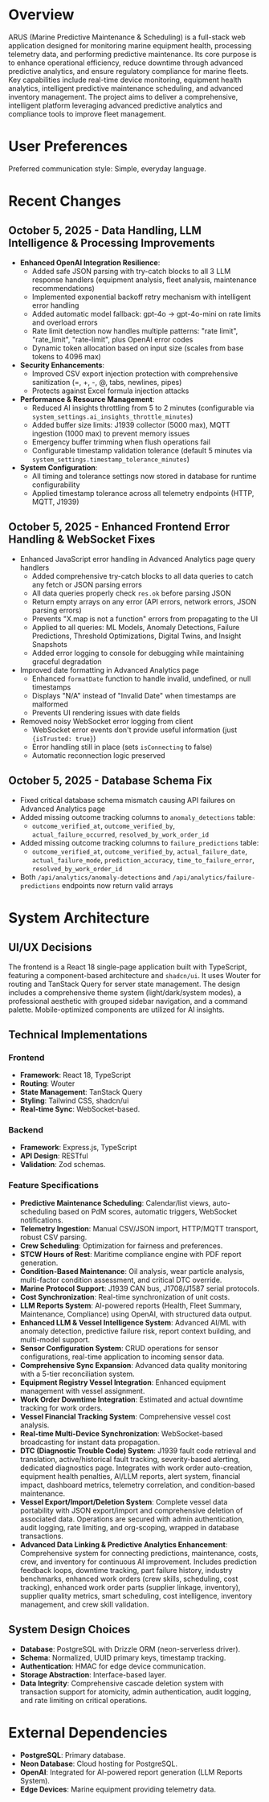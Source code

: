 # Overview

ARUS (Marine Predictive Maintenance & Scheduling) is a full-stack web application designed for monitoring marine equipment health, processing telemetry data, and performing predictive maintenance. Its core purpose is to enhance operational efficiency, reduce downtime through advanced predictive analytics, and ensure regulatory compliance for marine fleets. Key capabilities include real-time device monitoring, equipment health analytics, intelligent predictive maintenance scheduling, and advanced inventory management. The project aims to deliver a comprehensive, intelligent platform leveraging advanced predictive analytics and compliance tools to improve fleet management.

# User Preferences

Preferred communication style: Simple, everyday language.

# Recent Changes

## October 5, 2025 - Data Handling, LLM Intelligence & Processing Improvements
- **Enhanced OpenAI Integration Resilience**:
  - Added safe JSON parsing with try-catch blocks to all 3 LLM response handlers (equipment analysis, fleet analysis, maintenance recommendations)
  - Implemented exponential backoff retry mechanism with intelligent error handling
  - Added automatic model fallback: gpt-4o → gpt-4o-mini on rate limits and overload errors
  - Rate limit detection now handles multiple patterns: "rate limit", "rate_limit", "rate-limit", plus OpenAI error codes
  - Dynamic token allocation based on input size (scales from base tokens to 4096 max)
- **Security Enhancements**:
  - Improved CSV export injection protection with comprehensive sanitization (=, +, -, @, tabs, newlines, pipes)
  - Protects against Excel formula injection attacks
- **Performance & Resource Management**:
  - Reduced AI insights throttling from 5 to 2 minutes (configurable via `system_settings.ai_insights_throttle_minutes`)
  - Added buffer size limits: J1939 collector (5000 max), MQTT ingestion (1000 max) to prevent memory issues
  - Emergency buffer trimming when flush operations fail
  - Configurable timestamp validation tolerance (default 5 minutes via `system_settings.timestamp_tolerance_minutes`)
- **System Configuration**:
  - All timing and tolerance settings now stored in database for runtime configurability
  - Applied timestamp tolerance across all telemetry endpoints (HTTP, MQTT, J1939)

## October 5, 2025 - Enhanced Frontend Error Handling & WebSocket Fixes
- Enhanced JavaScript error handling in Advanced Analytics page query handlers
  - Added comprehensive try-catch blocks to all data queries to catch any fetch or JSON parsing errors
  - All data queries properly check `res.ok` before parsing JSON
  - Return empty arrays on any error (API errors, network errors, JSON parsing errors)
  - Prevents "X.map is not a function" errors from propagating to the UI
  - Applied to all queries: ML Models, Anomaly Detections, Failure Predictions, Threshold Optimizations, Digital Twins, and Insight Snapshots
  - Added error logging to console for debugging while maintaining graceful degradation
- Improved date formatting in Advanced Analytics page
  - Enhanced `formatDate` function to handle invalid, undefined, or null timestamps
  - Displays "N/A" instead of "Invalid Date" when timestamps are malformed
  - Prevents UI rendering issues with date fields
- Removed noisy WebSocket error logging from client
  - WebSocket error events don't provide useful information (just `{isTrusted: true}`)
  - Error handling still in place (sets `isConnecting` to false)
  - Automatic reconnection logic preserved

## October 5, 2025 - Database Schema Fix
- Fixed critical database schema mismatch causing API failures on Advanced Analytics page
- Added missing outcome tracking columns to `anomaly_detections` table:
  - `outcome_verified_at`, `outcome_verified_by`, `actual_failure_occurred`, `resolved_by_work_order_id`
- Added missing outcome tracking columns to `failure_predictions` table:
  - `outcome_verified_at`, `outcome_verified_by`, `actual_failure_date`, `actual_failure_mode`, `prediction_accuracy`, `time_to_failure_error`, `resolved_by_work_order_id`
- Both `/api/analytics/anomaly-detections` and `/api/analytics/failure-predictions` endpoints now return valid arrays

# System Architecture

## UI/UX Decisions

The frontend is a React 18 single-page application built with TypeScript, featuring a component-based architecture and `shadcn/ui`. It uses Wouter for routing and TanStack Query for server state management. The design includes a comprehensive theme system (light/dark/system modes), a professional aesthetic with grouped sidebar navigation, and a command palette. Mobile-optimized components are utilized for AI insights.

## Technical Implementations

### Frontend
- **Framework**: React 18, TypeScript
- **Routing**: Wouter
- **State Management**: TanStack Query
- **Styling**: Tailwind CSS, shadcn/ui
- **Real-time Sync**: WebSocket-based.

### Backend
- **Framework**: Express.js, TypeScript
- **API Design**: RESTful
- **Validation**: Zod schemas.

### Feature Specifications
- **Predictive Maintenance Scheduling**: Calendar/list views, auto-scheduling based on PdM scores, automatic triggers, WebSocket notifications.
- **Telemetry Ingestion**: Manual CSV/JSON import, HTTP/MQTT transport, robust CSV parsing.
- **Crew Scheduling**: Optimization for fairness and preferences.
- **STCW Hours of Rest**: Maritime compliance engine with PDF report generation.
- **Condition-Based Maintenance**: Oil analysis, wear particle analysis, multi-factor condition assessment, and critical DTC override.
- **Marine Protocol Support**: J1939 CAN bus, J1708/J1587 serial protocols.
- **Cost Synchronization**: Real-time synchronization of unit costs.
- **LLM Reports System**: AI-powered reports (Health, Fleet Summary, Maintenance, Compliance) using OpenAI, with structured data output.
- **Enhanced LLM & Vessel Intelligence System**: Advanced AI/ML with anomaly detection, predictive failure risk, report context building, and multi-model support.
- **Sensor Configuration System**: CRUD operations for sensor configurations, real-time application to incoming sensor data.
- **Comprehensive Sync Expansion**: Advanced data quality monitoring with a 5-tier reconciliation system.
- **Equipment Registry Vessel Integration**: Enhanced equipment management with vessel assignment.
- **Work Order Downtime Integration**: Estimated and actual downtime tracking for work orders.
- **Vessel Financial Tracking System**: Comprehensive vessel cost analysis.
- **Real-time Multi-Device Synchronization**: WebSocket-based broadcasting for instant data propagation.
- **DTC (Diagnostic Trouble Code) System**: J1939 fault code retrieval and translation, active/historical fault tracking, severity-based alerting, dedicated diagnostics page. Integrates with work order auto-creation, equipment health penalties, AI/LLM reports, alert system, financial impact, dashboard metrics, telemetry correlation, and condition-based maintenance.
- **Vessel Export/Import/Deletion System**: Complete vessel data portability with JSON export/import and comprehensive deletion of associated data. Operations are secured with admin authentication, audit logging, rate limiting, and org-scoping, wrapped in database transactions.
- **Advanced Data Linking & Predictive Analytics Enhancement**: Comprehensive system for connecting predictions, maintenance, costs, crew, and inventory for continuous AI improvement. Includes prediction feedback loops, downtime tracking, part failure history, industry benchmarks, enhanced work orders (crew skills, scheduling, cost tracking), enhanced work order parts (supplier linkage, inventory), supplier quality metrics, smart scheduling, cost intelligence, inventory management, and crew skill validation.

## System Design Choices
- **Database**: PostgreSQL with Drizzle ORM (neon-serverless driver).
- **Schema**: Normalized, UUID primary keys, timestamp tracking.
- **Authentication**: HMAC for edge device communication.
- **Storage Abstraction**: Interface-based layer.
- **Data Integrity**: Comprehensive cascade deletion system with transaction support for atomicity, admin authentication, audit logging, and rate limiting on critical operations.

# External Dependencies

- **PostgreSQL**: Primary database.
- **Neon Database**: Cloud hosting for PostgreSQL.
- **OpenAI**: Integrated for AI-powered report generation (LLM Reports System).
- **Edge Devices**: Marine equipment providing telemetry data.